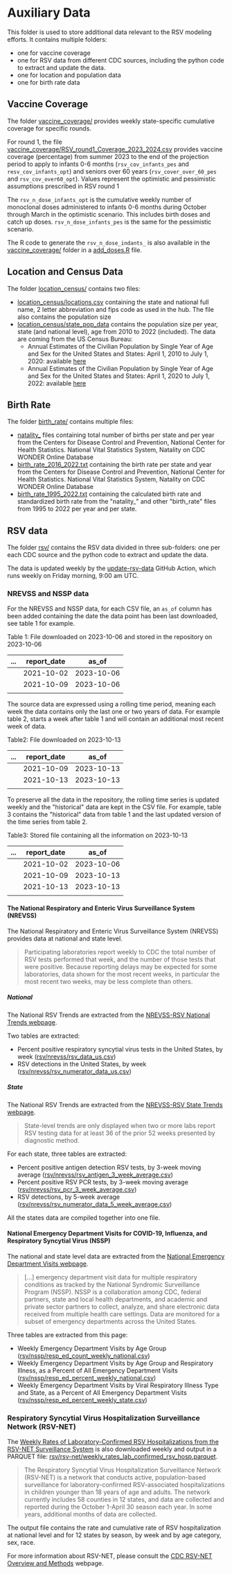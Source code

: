 # Auxiliary Data

This folder is used to store additional data relevant to the RSV modeling efforts. 
It contains multiple folders: 
  - one for vaccine coverage
  - one for RSV data from different CDC sources, including the python code to 
  extract and update the data. 
  - one for location and population data
  - one for birth rate data
  
## Vaccine Coverage

The folder [vaccine_coverage/](./vaccine_coverage/) provides weekly 
state-specific cumulative coverage for specific rounds.

For round 1, the file 
[vaccine_coverage/RSV_round1_Coverage_2023_2024.csv](./vaccine_coverage/RSV_round1_Coverage_2023_2024.csv) 
provides vaccine coverage (percentage) from summer 2023 to the end of the 
projection period to apply to infants 0-6 months (`rsv_cov_infants_pes` and 
`resv_cov_infants_opt`) and seniors over 60 years (`rsv_cover_over_60_pes` and 
`rsv_cov_over60_opt`). Values represent the optimistic and pessimistic 
assumptions prescribed in RSV round 1

The `rsv_n_dose_infants_opt` is the cumulative weekly number of monoclonal 
doses administered to infants 0-6 months during October through March in the 
optimistic scenario. This includes birth doses and catch up doses. 
`rsv_n_dose_infants_pes` is the same for the pessimistic scenario.

The R code to generate the `rsv_n_dose_indants_` is also available in the 
 [vaccine_coverage/](./vaccine_coverage/) folder in a 
 [add_doses.R](./vaccine_coverage/add_doses.R) file.
  
## Location and Census Data

The folder [location_census/](./location_census/) contains two files:

- [location_census/locations.csv](./location_census/locations.csv) containing
  the state and national full name, 2 letter abbreviation and fips code as used 
  in the hub. The file also contains the population size
- [location_census/state_pop_data](./location_census/state_pop_data.csv) 
  contains the population size per year, state (and national level), age from
  2010 to 2022 (included). The data are coming from the US Census Bureau:
  - Annual Estimates of the Civilian Population by Single Year of Age and Sex 
  for the United States and States: April 1, 2010 to July 1,
  2020: available 
  [here](https://www.census.gov/programs-surveys/popest/technical-documentation/research/evaluation-estimates/2020-evaluation-estimates/2010s-state-detail.html)
  - Annual Estimates of the Civilian Population by Single Year of Age and Sex 
  for the United States and States: April 1, 2020 to July 1, 
  2022: available 
  [here](https://www.census.gov/data/datasets/time-series/demo/popest/2020s-state-detail.html)
  
## Birth Rate

The folder [birth_rate/](./birth_rate/) contains multiple files:

- [natality_](./birth_rate/) files containing total number of births per 
  state and per year from the Centers for Disease Control and Prevention, 
  National Center for Health Statistics. National Vital Statistics System, 
  Natality on CDC WONDER Online Database
- [birth_rate_2016_2022.txt](./birth_rate/birth_rate_2016_2022.txt) containing
  the birth rate per state and year from the Centers for Disease Control and 
  Prevention, National Center for Health Statistics. National Vital Statistics 
  System, Natality on CDC WONDER Online Database
- [birth_rate_1995_2022.txt](./birth_rate/birth_rate_2016_2022.txt) containing
   the calculated birth rate and standardized birth rate from the "natality_" 
   and other "birth_rate" files from 1995 to 2022 per year and per state.
  
  
## RSV data

The folder [rsv/](./rsv/) contains the RSV data divided in three sub-folders: 
one per each CDC source and the python code to extract and update the data.

The data is updated weekly by the 
[update-rsv-data](../.github/workflows/update-rsv-data.yaml) GitHub Action, 
which runs weekly on Friday morning, 9:00 am UTC.

### NREVSS and NSSP data

For the NREVSS and NSSP data, for each CSV file, an `as_of` column has been added 
containing the date the data point has been last downloaded, see table 1 for example.

Table 1: File downloaded on 2023-10-06 and stored in the repository on 2023-10-06

| ... | report_date |   as_of    |
|:---:|:-----------:|:----------:|
|     | 2021-10-02  | 2023-10-06 |
|     | 2021-10-09  | 2023-10-06 |
|     |             |            |

The source data are expressed using a rolling time period, meaning each week the
data contains only the last one or two years of data. For example table 2, starts
a week after table 1 and will contain an additional most recent week of data.

Table2: File downloaded on 2023-10-13

| ... | report_date |   as_of    |
|:---:|:-----------:|:----------:|
|     | 2021-10-09  | 2023-10-13 |
|     | 2021-10-13  | 2023-10-13 |
|     |             |            |

To preserve all the data in the repository, the rolling time series is 
updated weekly and the "historical" data are kept in the CSV file. For 
example, table 3 contains the "historical" data from table 1 and the 
last updated version of the time series from table 2.

Table3: Stored file containing all the information on 2023-10-13

| ... | report_date |   as_of    |
|:---:|:-----------:|:----------:|
|     | 2021-10-02  | 2023-10-06 |
|     | 2021-10-09  | 2023-10-13 |
|     | 2021-10-13  | 2023-10-13 |
|     |             |            |

#### The National Respiratory and Enteric Virus Surveillance System (NREVSS)

The National Respiratory and Enteric Virus Surveillance System (NREVSS) provides
data at national and state level.

> Participating laboratories report weekly to CDC the total number of RSV tests 
performed that week, and the number of those tests that were positive. Because 
reporting delays may be expected for some laboratories, data shown for the most 
recent weeks, in particular the most recent two weeks, may be less complete 
than others.

##### National

The National RSV Trends are extracted from the 
[NREVSS-RSV National Trends webpage](https://www.cdc.gov/surveillance/nrevss/rsv/natl-trend.html).

Two tables are extracted:

-  Percent positive respiratory syncytial virus tests in the United States, 
   by week ([rsv/nrevss/rsv_data_us.csv](./rsv/nrevss/rsv_data_us.csv))
-  RSV detections in the United States, by week 
   ([rsv/nrevss/rsv_numerator_data_us.csv](.rsv/nrevss/rsv_numerator_data_us.csv))

##### State

The National RSV Trends are extracted from the 
[NREVSS-RSV State Trends webpage](https://www.cdc.gov/surveillance/nrevss/rsv/state.html).

> State-level trends are only displayed when two or more labs report RSV testing data for at least 
36 of the prior 52 weeks presented by diagnostic method.

For each state, three tables are extracted:

- Percent positive antigen detection RSV tests, by 3-week moving average 
  ([rsv/nrevss/rsv_antigen_3_week_average.csv](./rsv/nrevss/rsv_antigen_3_week_average.csv))
- Percent positive RSV PCR tests, by 3-week moving average 
  ([rsv/nrevss/rsv_pcr_3_week_average.csv](./rsv/nrevss/rsv_pcr_3_week_average.csv))
- RSV detections, by 5-week average 
  ([rsv/nrevss/rsv_numerator_data_5_week_average.csv](./rsv/nrevss/rsv_numerator_data_5_week_average.csv))

All the states data are compiled together into one file.

#### National Emergency Department Visits for COVID-19, Influenza, and Respiratory Syncytial Virus (NSSP)

The national and state level data are extracted from the 
[National Emergency Department Visits webpage](https://www.cdc.gov/ncird/surveillance/respiratory-illnesses/index.html).

> [...] emergency department visit data for multiple respiratory conditions as tracked by the National 
Syndromic Surveillance Program (NSSP). NSSP is a collaboration among CDC, federal partners, state and 
local health departments, and academic and private sector partners to collect, analyze, and share 
electronic data received from multiple health care settings. Data are monitored for a subset of emergency 
departments across the United States. 

Three tables are extracted from this page:

- Weekly Emergency Department Visits by Age Group 
  ([rsv/nssp/resp_ed_count_weekly_national.csv](./rsv/nssp/resp_ed_count_weekly_national.csv))
- Weekly Emergency Department Visits by Age Group and 
  Respiratory Illness, as a Percent of All Emergency Department Visits
  ([rsv/nssp/resp_ed_percent_weekly_national.csv](./rsv/nssp/resp_ed_percent_weekly_national.csv))
- Weekly Emergency Department Visits by Viral Respiratory 
  Illness Type and State, as a Percent of All Emergency Department Visits
  ([rsv/nssp/resp_ed_percent_weekly_state.csv](./rsv/nssp/resp_ed_percent_weekly_state.csv))

### Respiratory Syncytial Virus Hospitalization Surveillance Network (RSV-NET)

The [Weekly Rates of Laboratory-Confirmed RSV Hospitalizations from the RSV-NET Surveillance System](https://data.cdc.gov/Public-Health-Surveillance/Weekly-Rates-of-Laboratory-Confirmed-RSV-Hospitali/29hc-w46k)
is also downloaded weekly and output in a PARQUET file: 
[rsv/rsv-net/weekly_rates_lab_confirmed_rsv_hosp.parquet](./rsv/rsv-net/weekly_rates_lab_confirmed_rsv_hosp.parquet).

> The Respiratory Syncytial Virus Hospitalization Surveillance Network (RSV-NET) is a network that 
conducts active, population-based surveillance for laboratory-confirmed RSV-associated hospitalizations 
in children younger than 18 years of age and adults. The network currently includes 58 counties in 12 states, 
and data are collected and reported during the October 1-April 30 season each year. In some years, additional 
months of data are collected.

The output file contains the rate and cumulative rate of RSV hospitalization at national level and for 12
states by season, by week and by age category, sex, race.

For more information about RSV-NET, please consult the 
[CDC RSV-NET Overview and Methods](https://www.cdc.gov/rsv/research/rsv-net/overview-methods.html) 
webpage. 
